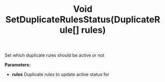 ﻿---
uid: crmscript_ref_NSProjectAgent_SetDuplicateRulesStatus
title: Void SetDuplicateRulesStatus(DuplicateRule[] rules)
intellisense: NSProjectAgent.SetDuplicateRulesStatus
keywords: NSProjectAgent, SetDuplicateRulesStatus
so.topic: reference
---

Set which duplicate rules should be active or not

**Parameters:**
 - **rules** Duplicate rules to update active status for
